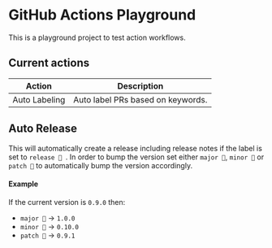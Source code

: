 # GitHub Actions Playground

This is a playground project to test action workflows.

## Current actions
| Action        | Description |
|---------------|--|
| Auto Labeling | Auto label PRs based on keywords. |

## Auto Release

This will automatically create a release including release notes if the label
is set to `release 🎉 `. In order to bump the version set either `major 🥇`, 
`minor 🥈` or `patch 🥉` to automatically bump the version accordingly.

#### Example
If the current version is `0.9.0` then:
* `major 🥇` -> `1.0.0`
* `minor 🥈` -> `0.10.0`
* `patch 🥉` -> `0.9.1`
